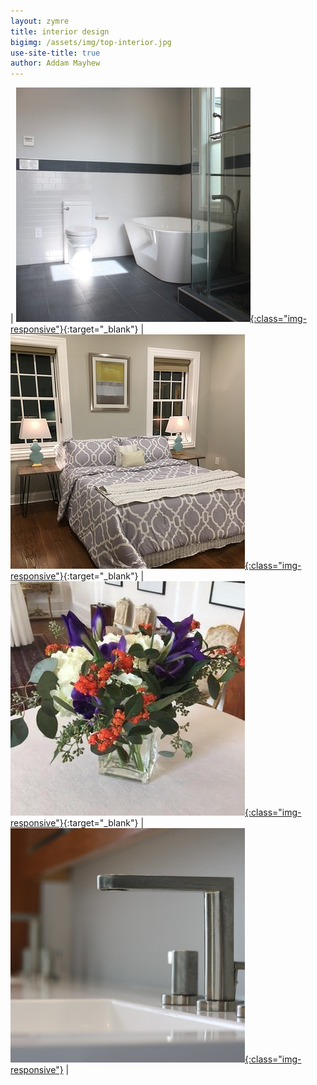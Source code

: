 ```yaml
---
layout: zymre
title: interior design
bigimg: /assets/img/top-interior.jpg
use-site-title: true
author: Addam Mayhew
---
```


| [<img src="/media/interior_design.jpg" onmouseover="this.src='/media/interior_design_hover.jpg'" onmouseout="this.src='/media/interior_design.jpg'" />{:class="img-responsive"}](https://photos.app.goo.gl/LAqGM9fUMGxTWoXRA){:target="_blank"} | [<img src="/media/staging.jpg" onmouseover="this.src='/media/staging_hover.jpg'" onmouseout="this.src='/media/staging.jpg'" />{:class="img-responsive"}](https://photos.app.goo.gl/XedxUJqysXnBXiJh6){:target="_blank"} | [<img src="/media/floral.jpg" onmouseover="this.src='/media/floral_hover.jpg'" onmouseout="this.src='/media/floral.jpg'" />{:class="img-responsive"}](https://photos.app.goo.gl/UuLf9dTm1atw2Mod9){:target="_blank"} | [<img src="/media/portfolio.jpg" onmouseover="this.src='/media/portfolio_hover.jpg'" onmouseout="this.src='/media/portfolio.jpg'" />{:class="img-responsive"}](/alm_portfolio.html) |
